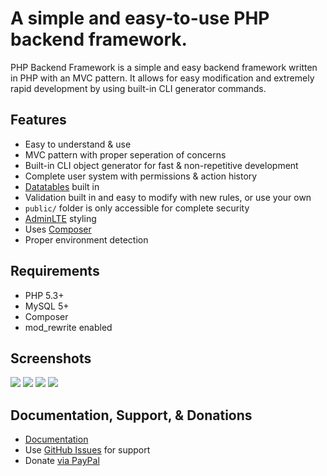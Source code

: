 # A simple and easy-to-use PHP backend framework.

PHP Backend Framework is a simple and easy backend framework written in PHP with an MVC pattern. It allows for easy modification and extremely rapid development by using built-in CLI generator commands.

## Features

* Easy to understand & use
* MVC pattern with proper seperation of concerns
* Built-in CLI object generator for fast & non-repetitive development
* Complete user system with permissions & action history
* [Datatables](https://datatables.net/) built in
* Validation built in and easy to modify with new rules, or use your own
* `public/` folder is only accessible for complete security
* [AdminLTE](https://almsaeedstudio.com/) styling
* Uses [Composer](https://getcomposer.org/)
* Proper environment detection

## Requirements

* PHP 5.3+
* MySQL 5+
* Composer
* mod_rewrite enabled

## Screenshots

[![](http://i.imgur.com/pWOlzZes.png)](http://i.imgur.com/pWOlzZe.png)
[![](http://i.imgur.com/eh3PPdKs.png)](http://i.imgur.com/eh3PPdK.png)
[![](http://i.imgur.com/9q3MXJYs.png)](http://i.imgur.com/9q3MXJY.png)
[![](http://i.imgur.com/TKf1YvJs.png)](http://i.imgur.com/TKf1YvJ.png)

## Documentation, Support, & Donations

* [Documentation](http://kjdion.com/docs/php-backend-framework)
* Use [GitHub Issues](https://github.com/kjdion84/php-md-to-docs/issues) for support
* Donate [via PayPal](https://www.paypal.com/cgi-bin/webscr?cmd=_donations&business=6UQHA2CTB47NN&lc=CA&item_name=PHP%20Backend%20Framework&no_note=1&no_shipping=1&currency_code=CAD&bn=PP%2dDonationsBF%3abtn_donateCC_LG%2egif%3aNonHosted)